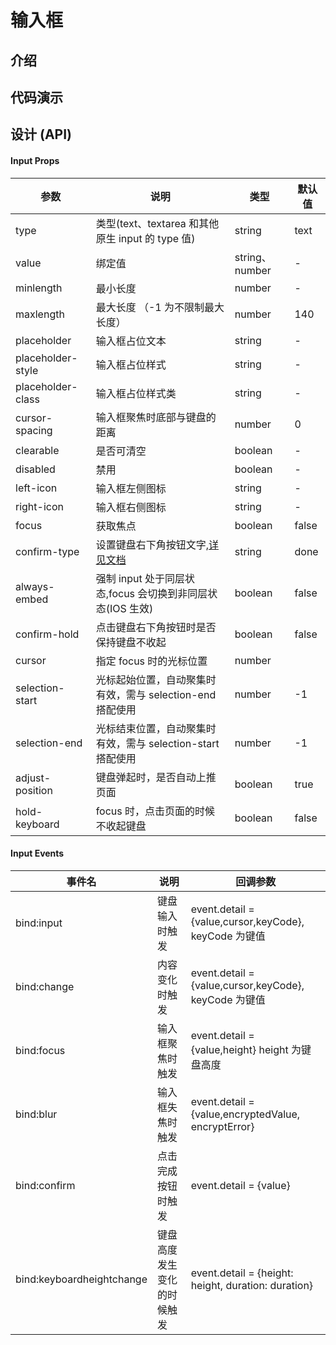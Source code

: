 # 输入框

## 介绍

## 代码演示

## 设计 (API)

#### Input Props

[1]: https://developers.weixin.qq.com/miniprogram/dev/component/input.html

| 参数              | 说明                                                        | 类型           | 默认值 |
| ----------------- | ----------------------------------------------------------- | -------------- | ------ |
| type              | 类型(text、textarea 和其他原生 input 的 type 值)            | string         | text   |
| value             | 绑定值                                                      | string、number | -      |
| minlength         | 最小长度                                                    | number         | -      |
| maxlength         | 最大长度 （-1 为不限制最大长度）                            | number         | 140    |
| placeholder       | 输入框占位文本                                              | string         | -      |
| placeholder-style | 输入框占位样式                                              | string         | -      |
| placeholder-class | 输入框占位样式类                                            | string         | -      |
| cursor-spacing    | 输入框聚焦时底部与键盘的距离                                | number         | 0      |
| clearable         | 是否可清空                                                  | boolean        | -      |
| disabled          | 禁用                                                        | boolean        | -      |
| left-icon         | 输入框左侧图标                                              | string         | -      |
| right-icon        | 输入框右侧图标                                              | string         | -      |
| focus             | 获取焦点                                                    | boolean        | false  |
| confirm-type      | 设置键盘右下角按钮文字,[详见文档][1]                        | string         | done   |
| always-embed      | 强制 input 处于同层状态,focus 会切换到非同层状态(IOS 生效)  | boolean        | false  |
| confirm-hold      | 点击键盘右下角按钮时是否保持键盘不收起                      | boolean        | false  |
| cursor            | 指定 focus 时的光标位置                                     | number         |        |
| selection-start   | 光标起始位置，自动聚集时有效，需与 selection-end 搭配使用   | number         | -1     |
| selection-end     | 光标结束位置，自动聚集时有效，需与 selection-start 搭配使用 | number         | -1     |
| adjust-position   | 键盘弹起时，是否自动上推页面                                | boolean        | true   |
| hold-keyboard     | focus 时，点击页面的时候不收起键盘                          | boolean        | false  |

#### Input Events

| 事件名                    | 说明                       | 回调参数                                              |
| ------------------------- | -------------------------- | ----------------------------------------------------- |
| bind:input                | 键盘输入时触发             | event.detail = {value,cursor,keyCode}, keyCode 为键值 |
| bind:change               | 内容变化时触发             | event.detail = {value,cursor,keyCode}, keyCode 为键值 |
| bind:focus                | 输入框聚焦时触发           | event.detail = {value,height} height 为键盘高度       |
| bind:blur                 | 输入框失焦时触发           | event.detail = {value,encryptedValue, encryptError}   |
| bind:confirm              | 点击完成按钮时触发         | event.detail = {value}                                |
| bind:keyboardheightchange | 键盘高度发生变化的时候触发 | event.detail = {height: height, duration: duration}   |

